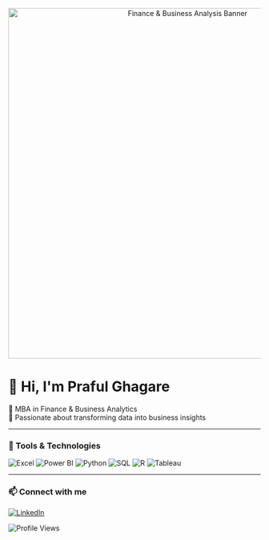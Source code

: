 <p align="center">
  <img src="https://copilot.microsoft.com/shares/C4Tox9wDhGm9pyQzu9BYf" alt="Finance & Business Analysis Banner" width="700"/>
</p>

# 👋 Hi, I'm Praful Ghagare  
🎯 MBA in Finance & Business Analytics  
💼 Passionate about transforming data into business insights  

---

### 🚀 Tools & Technologies  

<p>
  <img src="https://img.icons8.com/color/32/000000/microsoft-excel-2019--v1.png" alt="Excel"/>
  <img src="https://img.icons8.com/color/32/000000/power-bi.png" alt="Power BI"/>
  <img src="https://img.icons8.com/fluency/32/000000/python.png" alt="Python"/>
  <img src="https://img.icons8.com/color/32/000000/mysql-logo.png" alt="SQL"/>
  <img src="https://img.icons8.com/color/32/000000/r-project.png" alt="R"/>
  <img src="https://img.icons8.com/color/32/000000/tableau-software.png" alt="Tableau"/>
</p>

---

### 📫 Connect with me  
[![LinkedIn](https://img.shields.io/badge/LinkedIn-blue?logo=linkedin&style=for-the-badge)](https://www.linkedin.com/in/prafulghagare123/)

![Profile Views](https://komarev.com/ghpvc/?username=prafulghagare&color=blue)
